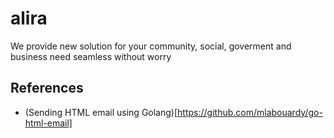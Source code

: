 # alira
We provide new solution for your community, social, goverment and business need seamless without worry

## References 
- (Sending HTML email using Golang)[https://github.com/mlabouardy/go-html-email]
